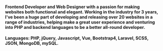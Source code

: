 #### Frontend Developer and Web Designer with a passion for making websites both functional and elegant. Working in the industry for 3 years, I've been a huge part of developing and releasing over 20 websites in a range of industries, helping make a great user experience and venturing into PHP and backend languages to be a better all-round developer.

#### Languages: PHP, jQuery, Javascript, Vue, Bootstrap4, Laravel, SCSS, JSON, MongoDB, mySQL.
